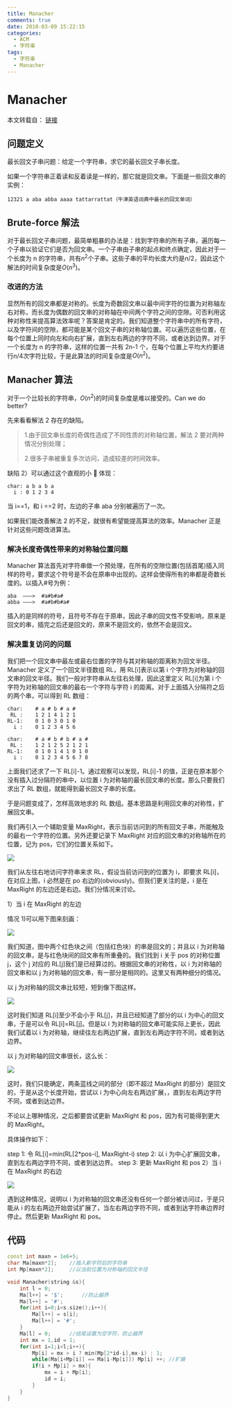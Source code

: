 ```yaml
---
title: Manacher
comments: true
date: 2018-03-09 15:22:15
categories:
  - ACM
  - 字符串
tags:
  - 字符串
  - Manacher
---
```


# Manacher

本文转载自： [链接](https://segmentfault.com/a/1190000003914228)

## 问题定义

最长回文子串问题：给定一个字符串，求它的最长回文子串长度。

如果一个字符串正着读和反着读是一样的，那它就是回文串。下面是一些回文串的实例：

```
12321 a aba abba aaaa tattarrattat（牛津英语词典中最长的回文单词）
```

<!--more-->

## Brute-force 解法

对于最长回文子串问题，最简单粗暴的办法是：找到字符串的所有子串，遍历每一个子串以验证它们是否为回文串。一个子串由子串的起点和终点确定，因此对于一个长度为 n 的字符串，共有$n^2$个子串。这些子串的平均长度大约是$n/2$，因此这个解法的时间复杂度是$O(n^3)$。

### 改进的方法

显然所有的回文串都是对称的。长度为奇数回文串以最中间字符的位置为对称轴左右对称，而长度为偶数的回文串的对称轴在中间两个字符之间的空隙。可否利用这种对称性来提高算法效率呢？答案是肯定的。我们知道整个字符串中的所有字符，以及字符间的空隙，都可能是某个回文子串的对称轴位置。可以遍历这些位置，在每个位置上同时向左和向右扩展，直到左右两边的字符不同，或者达到边界。对于一个长度为 n 的字符串，这样的位置一共有 2n-1 个，在每个位置上平均大约要进行$n/4$次字符比较，于是此算法的时间复杂度是$O(n^2)$。

## Manacher 算法

对于一个比较长的字符串，$O(n^2)$的时间复杂度是难以接受的。Can we do better?

先来看看解法 2 存在的缺陷。

> 1.由于回文串长度的奇偶性造成了不同性质的对称轴位置，解法 2 要对两种情况分别处理；
>
> 2.很多子串被重复多次访问，造成较差的时间效率。

缺陷 2）可以通过这个直观的小 🌰 体现：

```
char: a b a b a
  i : 0 1 2 3 4
```

当 i==1，和 i ==2 时，左边的子串 aba 分别被遍历了一次。

如果我们能改善解法 2 的不足，就很有希望能提高算法的效率。Manacher 正是针对这些问题改进算法。

### 解决长度奇偶性带来的对称轴位置问题

Manacher 算法首先对字符串做一个预处理，在所有的空隙位置(包括首尾)插入同样的符号，要求这个符号是不会在原串中出现的。这样会使得所有的串都是奇数长度的。以插入#号为例：

```
aba  ———>  #a#b#a#
abba ———>  #a#b#b#a#
```

插入的是同样的符号，且符号不存在于原串，因此子串的回文性不受影响，原来是回文的串，插完之后还是回文的，原来不是回文的，依然不会是回文。

### 解决重复访问的问题

我们把一个回文串中最左或最右位置的字符与其对称轴的距离称为回文半径。Manacher 定义了一个回文半径数组 RL，用 RL[i]表示以第 i 个字符为对称轴的回文串的回文半径。我们一般对字符串从左往右处理，因此这里定义 RL[i]为第 i 个字符为对称轴的回文串的最右一个字符与字符 i 的距离。对于上面插入分隔符之后的两个串，可以得到 RL 数组：

```
char:    # a # b # a #
 RL :    1 2 1 4 1 2 1
RL-1:    0 1 0 3 0 1 0
  i :    0 1 2 3 4 5 6

char:    # a # b # b # a #
 RL :    1 2 1 2 5 2 1 2 1
RL-1:    0 1 0 1 4 1 0 1 0
  i :    0 1 2 3 4 5 6 7 8
```

上面我们还求了一下 RL[i]-1。通过观察可以发现，RL[i]-1 的值，正是在原本那个没有插入过分隔符的串中，以位置 i 为对称轴的最长回文串的长度。那么只要我们求出了 RL 数组，就能得到最长回文子串的长度。

于是问题变成了，怎样高效地求的 RL 数组。基本思路是利用回文串的对称性，扩展回文串。

我们再引入一个辅助变量 MaxRight，表示当前访问到的所有回文子串，所能触及的最右一个字符的位置。另外还要记录下 MaxRight 对应的回文串的对称轴所在的位置，记为 pos，它们的位置关系如下。

![](http://ozrmo3j0k.bkt.clouddn.com/Ma1.png)

我们从左往右地访问字符串来求 RL，假设当前访问到的位置为 i，即要求 RL[i]，在对应上图，i 必然是在 po 右边的(obviously)。但我们更关注的是，i 是在 MaxRight 的左边还是右边。我们分情况来讨论。

1）当 i 在 MaxRight 的左边

情况 1)可以用下图来刻画：

![](http://ozrmo3j0k.bkt.clouddn.com/Ma2.png)

我们知道，图中两个红色块之间（包括红色块）的串是回文的；并且以 i 为对称轴的回文串，是与红色块间的回文串有所重叠的。我们找到 i 关于 pos 的对称位置 j，这个 j 对应的 RL[j]我们是已经算过的。根据回文串的对称性，以 i 为对称轴的回文串和以 j 为对称轴的回文串，有一部分是相同的。这里又有两种细分的情况。

以 j 为对称轴的回文串比较短，短到像下图这样。

![](http://ozrmo3j0k.bkt.clouddn.com/Ma3.png)

这时我们知道 RL[i]至少不会小于 RL[j]，并且已经知道了部分的以 i 为中心的回文串，于是可以令 RL[i]=RL[j]。但是以 i 为对称轴的回文串可能实际上更长，因此我们试着以 i 为对称轴，继续往左右两边扩展，直到左右两边字符不同，或者到达边界。

以 j 为对称轴的回文串很长，这么长：

![](http://ozrmo3j0k.bkt.clouddn.com/Ma4.png)

这时，我们只能确定，两条蓝线之间的部分（即不超过 MaxRight 的部分）是回文的，于是从这个长度开始，尝试以 i 为中心向左右两边扩展，，直到左右两边字符不同，或者到达边界。

不论以上哪种情况，之后都要尝试更新 MaxRight 和 pos，因为有可能得到更大的 MaxRight。

具体操作如下：

step 1: 令 RL[i]=min(RL[2*pos-i], MaxRight-i)
step 2: 以 i 为中心扩展回文串，直到左右两边字符不同，或者到达边界。
step 3: 更新 MaxRight 和 pos
2）当 i 在 MaxRight 的右边

![](http://ozrmo3j0k.bkt.clouddn.com/Ma5.png)

遇到这种情况，说明以 i 为对称轴的回文串还没有任何一个部分被访问过，于是只能从 i 的左右两边开始尝试扩展了，当左右两边字符不同，或者到达字符串边界时停止。然后更新 MaxRight 和 pos。

## 代码

```cpp
const int maxn = 1e6+5;
char Ma[maxn*2];    //插入新字符后的字符串
int Mp[maxn*2];     //以当前位置为对称轴的回文半径

void Manacher(string &s){
    int l = 0;
    Ma[l++] = '$';      //防止越界
    Ma[l++] = '#';
    for(int i=0;i<s.size();i++){
        Ma[l++] = s[i];
        Ma[l++] = '#';
    }
    Ma[l] = 0;      //结尾设置为空字符，防止越界
    int mx = 1,id = 1;
    for(int i=1;i<l;i++){
        Mp[i] = mx > i ? min(Mp[2*id-i],mx-i) : 1;
        while(Ma[i+Mp[i]] == Ma[i-Mp[i]]) Mp[i] ++; //扩展
        if(i + Mp[i] > mx){
            mx = i + Mp[i];
            id = i;
        }
    }
}

```
